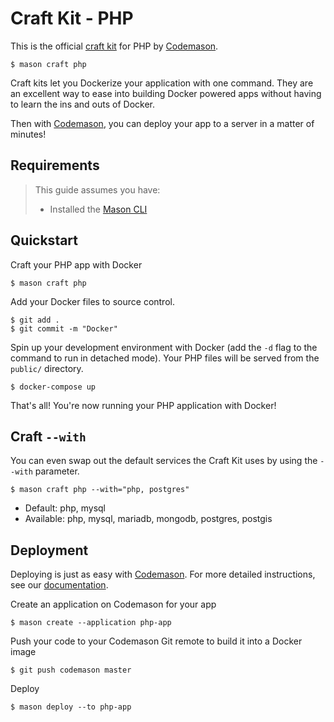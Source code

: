 # Craft Kit - PHP
This is the official [craft kit](http://codemason.io/docs/craft-kits) for PHP by [Codemason](http://codemason.io). 

```
$ mason craft php
```

Craft kits let you Dockerize your application with one command. They are an excellent way to ease into building Docker powered apps without having to learn the ins and outs of Docker.

Then with [Codemason](http://codemason.io), you can deploy your app to a server in a matter of minutes!

## Requirements 
> This guide assumes you have:
> - Installed the [Mason CLI](http://codemason.io/docs/installation)

## Quickstart
Craft your PHP app with Docker 
```
$ mason craft php
```

Add your Docker files to source control.
```
$ git add .
$ git commit -m "Docker"
```

Spin up your development environment with Docker (add the `-d` flag to the command to run in detached mode). Your PHP files will be served from the `public/` directory.
``` 
$ docker-compose up
```

That's all! You're now running your PHP application with Docker!

## Craft `--with`
You can even swap out the default services the Craft Kit uses by using the `--with` parameter. 
```
$ mason craft php --with="php, postgres"
```
- Default: php, mysql
- Available: php, mysql, mariadb, mongodb, postgres, postgis

## Deployment
Deploying is just as easy with [Codemason](http://codemason.io). For more detailed instructions, see our [documentation](http://codemason.io/docs/quickstart#deploy-dreams).

Create an application on Codemason for your app
```
$ mason create --application php-app
```

Push your code to your Codemason Git remote to build it into a Docker image
```
$ git push codemason master 
```

Deploy
```
$ mason deploy --to php-app
```
